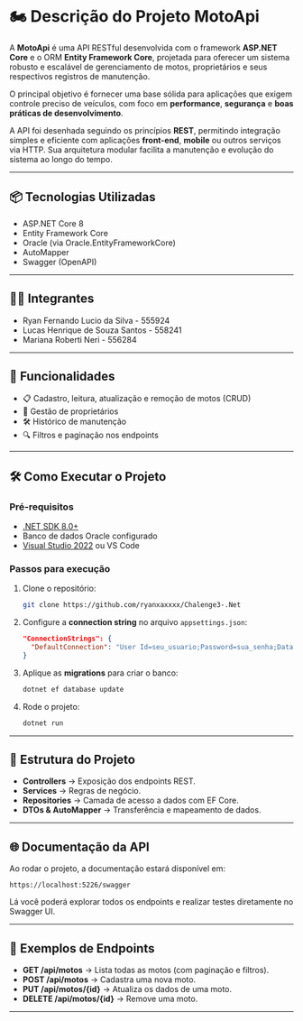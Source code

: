 # 🏍️ Descrição do Projeto MotoApi

A **MotoApi** é uma API RESTful desenvolvida com o framework **ASP.NET Core** e o ORM **Entity Framework Core**, projetada para oferecer um sistema robusto e escalável de gerenciamento de motos, proprietários e seus respectivos registros de manutenção.

O principal objetivo é fornecer uma base sólida para aplicações que exigem controle preciso de veículos, com foco em **performance**, **segurança** e **boas práticas de desenvolvimento**.

A API foi desenhada seguindo os princípios **REST**, permitindo integração simples e eficiente com aplicações **front-end**, **mobile** ou outros serviços via HTTP. Sua arquitetura modular facilita a manutenção e evolução do sistema ao longo do tempo.

---

## 📦 Tecnologias Utilizadas

* ASP.NET Core 8
* Entity Framework Core
* Oracle (via Oracle.EntityFrameworkCore)
* AutoMapper
* Swagger (OpenAPI)

---

## 👨‍💻 Integrantes

* Ryan Fernando Lucio da Silva - 555924
* Lucas Henrique de Souza Santos - 558241
* Mariana Roberti Neri - 556284

---

## 🚀 Funcionalidades

* 📋 Cadastro, leitura, atualização e remoção de motos (CRUD)
* 👤 Gestão de proprietários
* 🛠️ Histórico de manutenção
* 🔍 Filtros e paginação nos endpoints

---

## 🛠️ Como Executar o Projeto

### Pré-requisitos

* [.NET SDK 8.0+](https://dotnet.microsoft.com/download)
* Banco de dados Oracle configurado
* [Visual Studio 2022](https://visualstudio.microsoft.com/) ou VS Code

### Passos para execução

1. Clone o repositório:

   ```bash
   git clone https://github.com/ryanxaxxxx/Chalenge3-.Net
   ```
2. Configure a **connection string** no arquivo `appsettings.json`:

   ```json
   "ConnectionStrings": {
     "DefaultConnection": "User Id=seu_usuario;Password=sua_senha;Data Source=seu_host"
   }
   ```
3. Aplique as **migrations** para criar o banco:

   ```bash
   dotnet ef database update
   ```
4. Rode o projeto:

   ```bash
   dotnet run
   ```

---

## 📑 Estrutura do Projeto

* **Controllers** → Exposição dos endpoints REST.
* **Services** → Regras de negócio.
* **Repositories** → Camada de acesso a dados com EF Core.
* **DTOs & AutoMapper** → Transferência e mapeamento de dados.

---

## 🌐 Documentação da API

Ao rodar o projeto, a documentação estará disponível em:

```
https://localhost:5226/swagger
```

Lá você poderá explorar todos os endpoints e realizar testes diretamente no Swagger UI.

---

## 📌 Exemplos de Endpoints

* **GET /api/motos** → Lista todas as motos (com paginação e filtros).
* **POST /api/motos** → Cadastra uma nova moto.
* **PUT /api/motos/{id}** → Atualiza os dados de uma moto.
* **DELETE /api/motos/{id}** → Remove uma moto.

---




